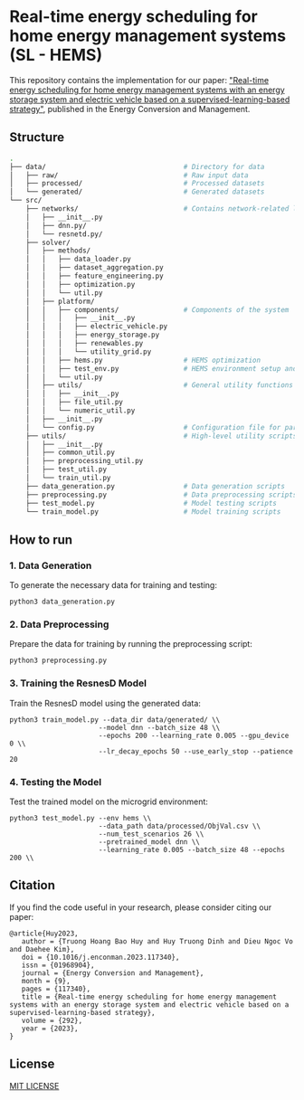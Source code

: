 # Real-time energy scheduling for home energy management systems (SL - HEMS)

This repository contains the implementation for our paper: ["Real-time energy scheduling for home energy management systems with an energy storage system and electric vehicle based on a supervised-learning-based strategy"](https://doi.org/10.1016/j.enconman.2023.117340), published in the Energy Conversion and Management.

<!-- ## Environment 

- tensorflow: 2.0
- torch: 1.9 -->

<!-- ## Dataset
We opensource in this repository the model used for the ISO-NE test case. Code for ResNetPlus model can be found in /ISO-NE/ResNetPlus_ISONE.py

The dataset contains load and temperature data from 2003 to 2014. -->

## Structure

```bash
.
├── data/                                  # Directory for data
│   ├── raw/                               # Raw input data
│   ├── processed/                         # Processed datasets
│   └── generated/                         # Generated datasets
└── src/
    ├── networks/                          # Contains network-related logic
    │   ├── __init__.py
    │   ├── dnn.py/
    │   └── resnetd.py/
    ├── solver/
    │   ├── methods/
    │   │   ├── data_loader.py
    │   │   ├── dataset_aggregation.py
    │   │   ├── feature_engineering.py
    │   │   ├── optimization.py
    │   │   └── util.py
    │   ├── platform/
    │   │   ├── components/                # Components of the system
    │   │   │   ├── __init__.py
    │   │   │   ├── electric_vehicle.py
    │   │   │   ├── energy_storage.py
    │   │   │   ├── renewables.py
    │   │   │   └── utility_grid.py
    │   │   ├── hems.py                    # HEMS optimization
    │   │   ├── test_env.py                # HEMS environment setup and management (for testing)
    │   │   └── util.py
    │   ├── utils/                         # General utility functions
    │   │   ├── __init__.py
    │   │   ├── file_util.py
    │   │   └── numeric_util.py
    │   ├── __init__.py
    │   └── config.py                      # Configuration file for parameters
    ├── utils/                             # High-level utility scripts
    │   ├── __init__.py
    │   ├── common_util.py
    │   ├── preprocessing_util.py
    │   ├── test_util.py
    │   └── train_util.py
    ├── data_generation.py                 # Data generation scripts
    ├── preprocessing.py                   # Data preprocessing scripts
    ├── test_model.py                      # Model testing scripts
    └── train_model.py                     # Model training scripts
```


## How to run

### 1. Data Generation
To generate the necessary data for training and testing:

```
python3 data_generation.py
```

### 2. Data Preprocessing
Prepare the data for training by running the preprocessing script:

```
python3 preprocessing.py
```

### 3. Training the ResnesD Model
Train the ResnesD model using the generated data:

```
python3 train_model.py --data_dir data/generated/ \\
                      --model dnn --batch_size 48 \\
                      --epochs 200 --learning_rate 0.005 --gpu_device 0 \\
                      --lr_decay_epochs 50 --use_early_stop --patience 20
```

### 4. Testing the Model
Test the trained model on the microgrid environment:

```
python3 test_model.py --env hems \\
                      --data_path data/processed/ObjVal.csv \\
                      --num_test_scenarios 26 \\
                      --pretrained_model dnn \\
                      --learning_rate 0.005 --batch_size 48 --epochs 200 \\
```

## Citation
If you find the code useful in your research, please consider citing our paper:
```
@article{Huy2023,
   author = {Truong Hoang Bao Huy and Huy Truong Dinh and Dieu Ngoc Vo and Daehee Kim},
   doi = {10.1016/j.enconman.2023.117340},
   issn = {01968904},
   journal = {Energy Conversion and Management},
   month = {9},
   pages = {117340},
   title = {Real-time energy scheduling for home energy management systems with an energy storage system and electric vehicle based on a supervised-learning-based strategy},
   volume = {292},
   year = {2023},
}
```
## License
[MIT LICENSE](LICENSE)
